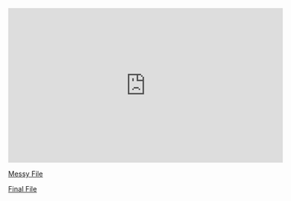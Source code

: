 <iframe width="560" height="315" src="https://www.youtube.com/embed/VYA9WHgMHSs" title="YouTube video player" frameborder="0" allow="accelerometer; autoplay; clipboard-write; encrypted-media; gyroscope; picture-in-picture" allowfullscreen></iframe>

[Messy File](html/messy-ocean-oil-spills.html) 

[Final File](html/final-ocean-oil-spills.html) 